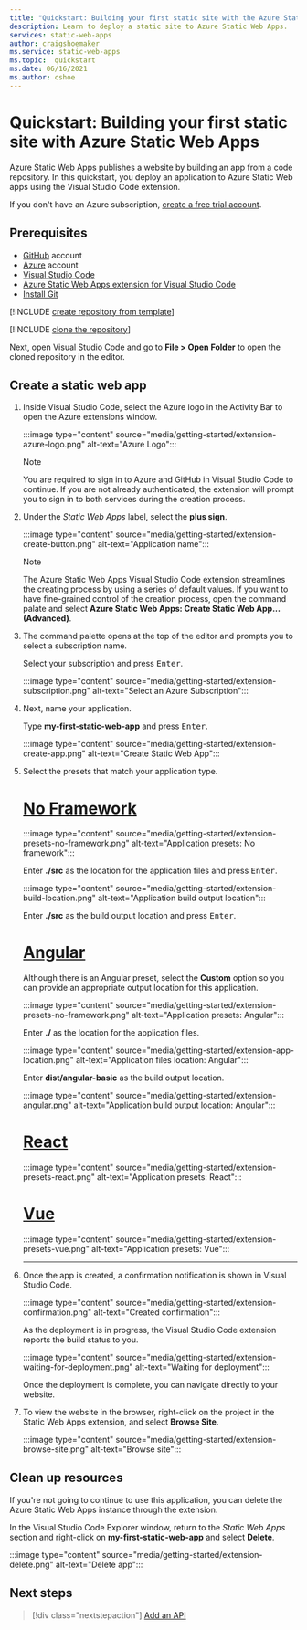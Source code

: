 ```yaml
---
title: "Quickstart: Building your first static site with the Azure Static Web Apps"
description: Learn to deploy a static site to Azure Static Web Apps.
services: static-web-apps
author: craigshoemaker
ms.service: static-web-apps
ms.topic:  quickstart
ms.date: 06/16/2021
ms.author: cshoe
---
```


# Quickstart: Building your first static site with Azure Static Web Apps

Azure Static Web Apps publishes a website by building an app from a code repository. In this quickstart, you deploy an application to Azure Static Web apps using the Visual Studio Code extension.

If you don't have an Azure subscription, [create a free trial account](https://azure.microsoft.com/free).

## Prerequisites

- [GitHub](https://github.com) account
- [Azure](https://portal.azure.com) account
- [Visual Studio Code](https://code.visualstudio.com)
- [Azure Static Web Apps extension for Visual Studio Code](https://marketplace.visualstudio.com/items?itemName=ms-azuretools.vscode-azurestaticwebapps)
- [Install Git](https://www.git-scm.com/downloads)

[!INCLUDE [create repository from template](../../includes/static-web-apps-get-started-create-repo.md)]

[!INCLUDE [clone the repository](../../includes/static-web-apps-get-started-clone-repo.md)]

Next, open Visual Studio Code and go to **File > Open Folder** to open the cloned repository in the editor.

## Create a static web app

1. Inside Visual Studio Code, select the Azure logo in the Activity Bar to open the Azure extensions window.

    :::image type="content" source="media/getting-started/extension-azure-logo.png" alt-text="Azure Logo":::

    > [!NOTE]
    > You are required to sign in to Azure and GitHub in Visual Studio Code to continue. If you are not already authenticated, the extension will prompt you to sign in to both services during the creation process.

1. Under the _Static Web Apps_ label, select the **plus sign**.

    :::image type="content" source="media/getting-started/extension-create-button.png" alt-text="Application name":::
    
    > [!NOTE]
    > The Azure Static Web Apps Visual Studio Code extension streamlines the creating process by using a series of default values. If you want to have fine-grained control of the creation process, open the command palate and select **Azure Static Web Apps: Create Static Web App... (Advanced)**.

1. The command palette opens at the top of the editor and prompts you to select a subscription name.

    Select your subscription and press <kbd>Enter</kbd>.

    :::image type="content" source="media/getting-started/extension-subscription.png" alt-text="Select an Azure Subscription":::

1. Next, name your application.

    Type **my-first-static-web-app** and press <kbd>Enter</kbd>.

    :::image type="content" source="media/getting-started/extension-create-app.png" alt-text="Create Static Web App":::

1. Select the presets that match your application type.

    # [No Framework](#tab/vanilla-javascript)

    :::image type="content" source="media/getting-started/extension-presets-no-framework.png" alt-text="Application presets: No framework":::

    Enter **./src** as the location for the application files and press <kbd>Enter</kbd>.

    :::image type="content" source="media/getting-started/extension-build-location.png" alt-text="Application build output location":::

    Enter **./src** as the build output location and press <kbd>Enter</kbd>.

    # [Angular](#tab/angular)

    Although there is an Angular preset, select the **Custom** option so you can provide an appropriate output location for this application.

    :::image type="content" source="media/getting-started/extension-presets-no-framework.png" alt-text="Application presets: Angular":::

    Enter **./** as the location for the application files.

    :::image type="content" source="media/getting-started/extension-app-location.png" alt-text="Application files location: Angular":::

    Enter **dist/angular-basic** as the build output location.

    :::image type="content" source="media/getting-started/extension-angular.png" alt-text="Application build output location: Angular":::

    # [React](#tab/react)

    :::image type="content" source="media/getting-started/extension-presets-react.png" alt-text="Application presets: React":::

    # [Vue](#tab/vue)

    :::image type="content" source="media/getting-started/extension-presets-vue.png" alt-text="Application presets: Vue":::

    ---

1. Once the app is created, a confirmation notification is shown in Visual Studio Code.

    :::image type="content" source="media/getting-started/extension-confirmation.png" alt-text="Created confirmation":::

    As the deployment is in progress, the Visual Studio Code extension reports the build status to you.

    :::image type="content" source="media/getting-started/extension-waiting-for-deployment.png" alt-text="Waiting for deployment":::

    Once the deployment is complete, you can navigate directly to your website.

1. To view the website in the browser, right-click on the project in the Static Web Apps extension, and select **Browse Site**.

    :::image type="content" source="media/getting-started/extension-browse-site.png" alt-text="Browse site":::

## Clean up resources

If you're not going to continue to use this application, you can delete the Azure Static Web Apps instance through the extension.

In the Visual Studio Code Explorer window, return to the _Static Web Apps_ section and right-click on **my-first-static-web-app** and select **Delete**.

:::image type="content" source="media/getting-started/extension-delete.png" alt-text="Delete app":::

## Next steps

> [!div class="nextstepaction"]
> [Add an API](add-api.md)
